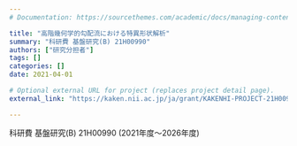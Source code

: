 ```yaml
---
# Documentation: https://sourcethemes.com/academic/docs/managing-content/

title: "高階幾何学的勾配流における特異形状解析"
summary: "科研費 基盤研究(B) 21H00990"
authors: ["研究分担者"]
tags: []
categories: []
date: 2021-04-01

# Optional external URL for project (replaces project detail page).
external_link: "https://kaken.nii.ac.jp/ja/grant/KAKENHI-PROJECT-21H00990/"

---
```


科研費 基盤研究(B) 21H00990 (2021年度～2026年度)